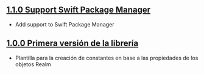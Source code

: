 ## [1.1.0 Support Swift Package Manager](https://github.com/SDOSLabs/SDOSStencil/tree/1.1.0)

- Add support to Swift Package Manager

## [1.0.0 Primera versión de la librería](https://github.com/SDOSLabs/SDOSStencil/tree/1.0.0)

- Plantilla para la creación de constantes en base a las propiedades de los objetos Realm
